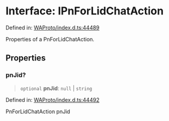 # Interface: IPnForLidChatAction

Defined in: [WAProto/index.d.ts:44489](https://github.com/Fokusdotid/Baileys/blob/3623833a320f5e60f370ef835f3de341453290f5/WAProto/index.d.ts#L44489)

Properties of a PnForLidChatAction.

## Properties

### pnJid?

> `optional` **pnJid**: `null` \| `string`

Defined in: [WAProto/index.d.ts:44492](https://github.com/Fokusdotid/Baileys/blob/3623833a320f5e60f370ef835f3de341453290f5/WAProto/index.d.ts#L44492)

PnForLidChatAction pnJid
